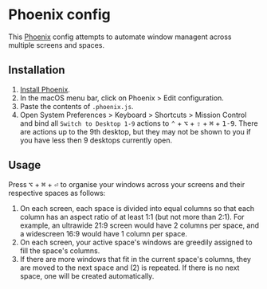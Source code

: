 # Phoenix config

This [Phoenix](https://github.com/kasper/phoenix) config attempts to automate window managent across multiple screens and spaces.

## Installation

1. [Install Phoenix](https://github.com/kasper/phoenix#install).
2. In the macOS menu bar, click on Phoenix > Edit configuration.
3. Paste the contents of `.phoenix.js`.
4. Open System Preferences > Keyboard > Shortcuts > Mission Control and bind all `Switch to Desktop 1-9` actions to <kbd>⌃</kbd> + <kbd>⌥</kbd> + <kbd>⇧</kbd> + <kbd>⌘</kbd> + <kbd>1-9</kbd>. There are actions up to the 9th desktop, but they may not be shown to you if you have less then 9 desktops currently open.

## Usage

Press <kbd>⌥</kbd> + <kbd>⌘</kbd> + <kbd>⏎</kbd> to organise your windows across your screens and their respective spaces as follows:

1. On each screen, each space is divided into equal columns so that each column has an aspect ratio of at least 1:1 (but not more than 2:1). For example, an ultrawide 21:9 screen would have 2 columns per space, and a widescreen 16:9 would have 1 column per space.
2. On each screen, your active space's windows are greedily assigned to fill the space's columns.
3. If there are more windows that fit in the current space's columns, they are moved to the next space and (2) is repeated. If there is no next space, one will be created automatically.
